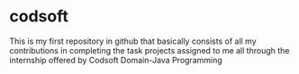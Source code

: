 # codsoft
This is my first repository in github that basically consists of all my contributions in completing the task projects assigned to me all through the internship offered by Codsoft  Domain-Java Programming
